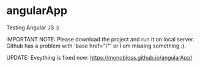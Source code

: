 # angularApp
Testing Angular JS :)

IMPORTANT NOTE: Please download the project and run it on local server. Github has a problem with 'base href="/"' or I am missing something :).

UPDATE:
Eveything is fixed now: https://monobloss.github.io/angularApp/
